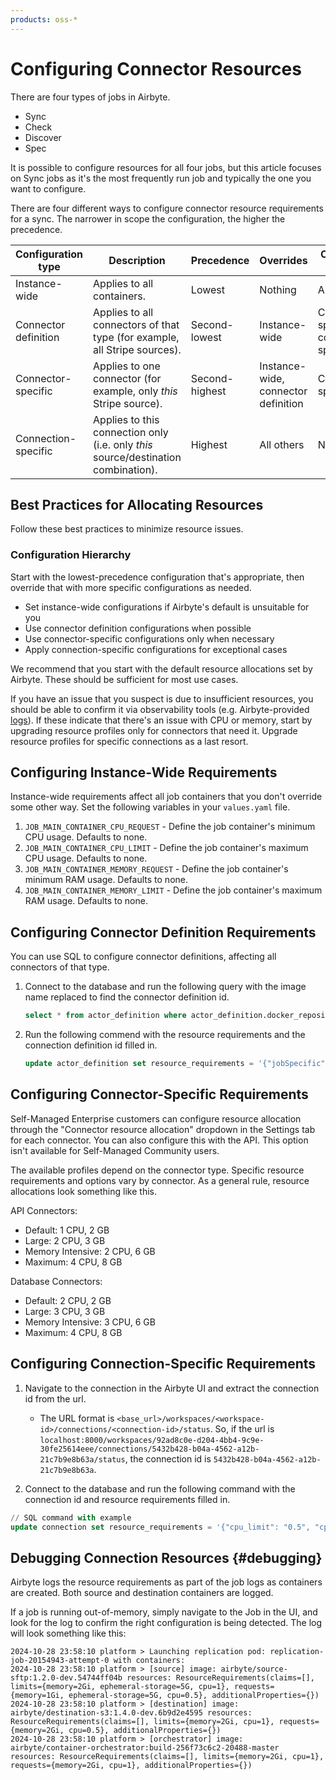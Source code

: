 ```yaml
---
products: oss-*
---
```


# Configuring Connector Resources

There are four types of jobs in Airbyte.

- Sync
- Check
- Discover
- Spec

It is possible to configure resources for all four jobs, but this article focuses on Sync jobs as it's the most frequently run job and typically the one you want to configure.

There are four different ways to configure connector resource requirements for a sync. The narrower in scope the configuration, the higher the precedence.

| Configuration type   | Description                                                               | Precedence     | Overrides                           | Overridden by                           |
| -------------------- | ------------------------------------------------------------------------- | -------------- | ----------------------------------- | --------------------------------------- |
| Instance-wide        | Applies to all containers.                                                | Lowest         | Nothing                             | All others                              |
| Connector definition | Applies to all connectors of that type (for example, all Stripe sources). | Second-lowest  | Instance-wide                       | Connector-specific, connection-specific |
| Connector-specific   | Applies to one connector (for example, only _this_ Stripe source).          | Second-highest | Instance-wide, connector definition | Connection-specific                     |
| Connection-specific  | Applies to this connection only (i.e. only _this_ source/destination combination).                                          | Highest        | All others                          | Nothing                                 |

## Best Practices for Allocating Resources

Follow these best practices to minimize resource issues.

### Configuration Hierarchy

Start with the lowest-precedence configuration that's appropriate, then override that with more specific configurations as needed.

- Set instance-wide configurations if Airbyte's default is unsuitable for you
- Use connector definition configurations when possible
- Use connector-specific configurations only when necessary
- Apply connection-specific configurations for exceptional cases

We recommend that you start with the default resource allocations set by Airbyte. These should be sufficient for most use cases.

If you have an issue that you suspect is due to insufficient resources, you should be able to confirm it via observability tools (e.g. Airbyte-provided [logs](#debugging)). If these indicate that there's an issue with CPU or memory, start by upgrading resource profiles only for connectors that need it. Upgrade resource profiles for specific connections as a last resort.

## Configuring Instance-Wide Requirements

Instance-wide requirements affect all job containers that you don't override some other way. Set the following variables in your `values.yaml` file.

1. `JOB_MAIN_CONTAINER_CPU_REQUEST` - Define the job container's minimum CPU usage. Defaults to none.
2. `JOB_MAIN_CONTAINER_CPU_LIMIT` - Define the job container's maximum CPU usage. Defaults to none.
3. `JOB_MAIN_CONTAINER_MEMORY_REQUEST` - Define the job container's minimum RAM usage. Defaults to none.
4. `JOB_MAIN_CONTAINER_MEMORY_LIMIT` - Define the job container's maximum RAM usage. Defaults to none.

## Configuring Connector Definition Requirements

You can use SQL to configure connector definitions, affecting all connectors of that type.

1. Connect to the database and run the following query with the image name replaced to find the connector definition id.

   ```sql
   select * from actor_definition where actor_definition.docker_repository like '%<image-name>';
   ```

2. Run the following commend with the resource requirements and the connection definition id filled in.

   ```sql
   update actor_definition set resource_requirements = '{"jobSpecific": [{"jobType": "sync", "resourceRequirements": {"cpu_limit": "0.5", "cpu_request": "0.5", "memory_limit": "500Mi", "memory_request": "500Mi"}}]}' where id = '<id-from-step-1>';
   ```

## Configuring Connector-Specific Requirements

Self-Managed Enterprise customers can configure resource allocation through the "Connector resource allocation" dropdown in the Settings tab for each connector. You can also configure this with the API. This option isn't available for Self-Managed Community users.

The available profiles depend on the connector type. Specific resource requirements and options vary by connector. As a general rule, resource allocations look something like this.

API Connectors:

- Default: 1 CPU, 2 GB
- Large: 2 CPU, 3 GB
- Memory Intensive: 2 CPU, 6 GB
- Maximum: 4 CPU, 8 GB

Database Connectors:

- Default: 2 CPU, 2 GB
- Large: 3 CPU, 3 GB
- Memory Intensive: 3 CPU, 6 GB
- Maximum: 4 CPU, 8 GB

## Configuring Connection-Specific Requirements

1. Navigate to the connection in the Airbyte UI and extract the connection id from the url. 

   - The URL format is `<base_url>/workspaces/<workspace-id>/connections/<connection-id>/status`. So, if the url is `localhost:8000/workspaces/92ad8c0e-d204-4bb4-9c9e-30fe25614eee/connections/5432b428-b04a-4562-a12b-21c7b9e8b63a/status`,
      the connection id is `5432b428-b04a-4562-a12b-21c7b9e8b63a`.

2. Connect to the database and run the following command with the connection id and resource requirements filled in.

```sql
// SQL command with example
update connection set resource_requirements = '{"cpu_limit": "0.5", "cpu_request": "0.5", "memory_limit": "500Mi", "memory_request": "500Mi"}' where id = '<id-from-step-1>';
```

## Debugging Connection Resources {#debugging}

Airbyte logs the resource requirements as part of the job logs as containers are created. Both source and destination containers are logged.

If a job is running out-of-memory, simply navigate to the Job in the UI, and look for the log to confirm the right configuration is being detected. The log will look something like this:

```
2024-10-28 23:58:10 platform > Launching replication pod: replication-job-20154943-attempt-0 with containers:
2024-10-28 23:58:10 platform > [source] image: airbyte/source-sftp:1.2.0-dev.54744ff04b resources: ResourceRequirements(claims=[], limits={memory=2Gi, ephemeral-storage=5G, cpu=1}, requests={memory=1Gi, ephemeral-storage=5G, cpu=0.5}, additionalProperties={})
2024-10-28 23:58:10 platform > [destination] image: airbyte/destination-s3:1.4.0-dev.6b9d2e4595 resources: ResourceRequirements(claims=[], limits={memory=2Gi, cpu=1}, requests={memory=2Gi, cpu=0.5}, additionalProperties={})
2024-10-28 23:58:10 platform > [orchestrator] image: airbyte/container-orchestrator:build-256f73c6c2-20488-master resources: ResourceRequirements(claims=[], limits={memory=2Gi, cpu=1}, requests={memory=2Gi, cpu=1}, additionalProperties={})
```
